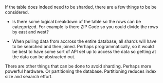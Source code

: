 If the table does indeed need to be sharded, there are a few things to be be considered.

- Is there some logical breakdown of the table so the rows can be categorized. For example is there ZIP Code so 
you could divide the rows by east and west?

- When pulling data from accross the entire database, all shards will have to be searched and then joined. Perhaps
programmatically, so it would be best to have some sort of API set up to access the data so getting at the data can
be abstracted out.

There are other things that can be done to avoid sharding. Perhaps more powerful hardware. Or partitioning the database.
Partitioning reduces index size and seaarch effort.